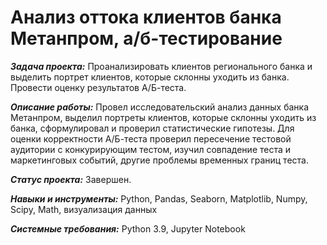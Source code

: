 # Анализ оттока клиентов банка Метанпром, а/б-тестирование
***Задача проекта:***
Проанализировать клиентов регионального банка и выделить портрет клиентов, которые склонны уходить из банка. Провести оценку результатов А/Б-теста.

***Описание работы:*** 
Провел исследовательский анализ данных банка Метанпром, выделил портреты клиентов, которые склонны уходить из банка, сформулировал и проверил статистические гипотезы. Для оценки корректности А/Б-теста проверил пересечение тестовой аудитории с конкурирующим тестом, изучил совпадение теста и маркетинговых событий, другие проблемы временных границ теста.

***Статус проекта:***
Завершен.

***Навыки и инструменты:*** Python, Pandas, Seaborn, Matplotlib, Numpy, Scipy, Math, визуализация данных

***Системные требования:***
Python 3.9, Jupyter Notebook
